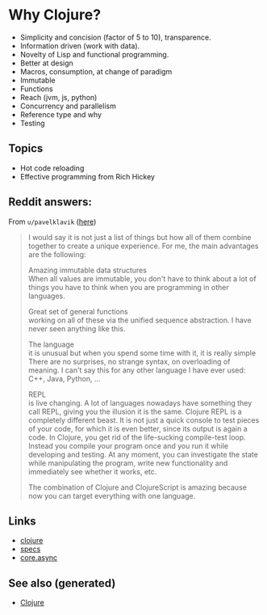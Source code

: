 # Why Clojure?

-   Simplicity and concision (factor of 5 to 10), transparence.
-   Information driven (work with data).
-   Novelty of Lisp and functional programming.
-   Better at design
-   Macros, consumption, at change of paradigm
-   Immutable
-   Functions
-   Reach (jvm, js, python)
-   Concurrency and parallelism
-   Reference type and why
-   Testing

## Topics

-   Hot code reloading
-   Effective programming from Rich Hickey

## Reddit answers:

From `u/pavelklavik`
([here](https://www.reddit.com/r/Clojure/comments/gdm9ry/new_clojurians_ask_anything/))

> I would say it is not just a list of things but how all of them
> combine together to create a unique experience. For me, the main
> advantages are the following:
>
> Amazing immutable data structures  
> When all values are immutable, you don't have to think about a lot of
> things you have to think when you are programming in other languages.
>
> Great set of general functions  
> working on all of these via the unified sequence abstraction. I have
> never seen anything like this.
>
> The language  
> it is unusual but when you spend some time with it, it is really
> simple There are no surprises, no strange syntax, on overloading of
> meaning. I can't say this for any other language I have ever used:
> C++, Java, Python, …
>
> REPL  
> is live changing. A lot of languages nowadays have something they call
> REPL, giving you the illusion it is the same. Clojure REPL is a
> completely different beast. It is not just a quick console to test
> pieces of your code, for which it is even better, since its output is
> again a code. In Clojure, you get rid of the life-sucking compile-test
> loop. Instead you compile your program once and you run it while
> developing and testing. At any moment, you can investigate the state
> while manipulating the program, write new functionality and
> immediately see whether it works, etc.
>
> The combination of Clojure and ClojureScript is amazing because now
> you can target everything with one language.

## Links

-   [clojure](./id:9336fa0f-85f3-4943-b374-6ca2f01ee0f8)
-   [specs](./id:a6d4dd25-46d6-49d4-b83d-1fed62894a4e)
-   [core.async](./id:8a25f159-fa4a-4bdb-9ad2-1db6731b4a75)

## See also (generated)

-   [Clojure](./../decks/clojure.md)
